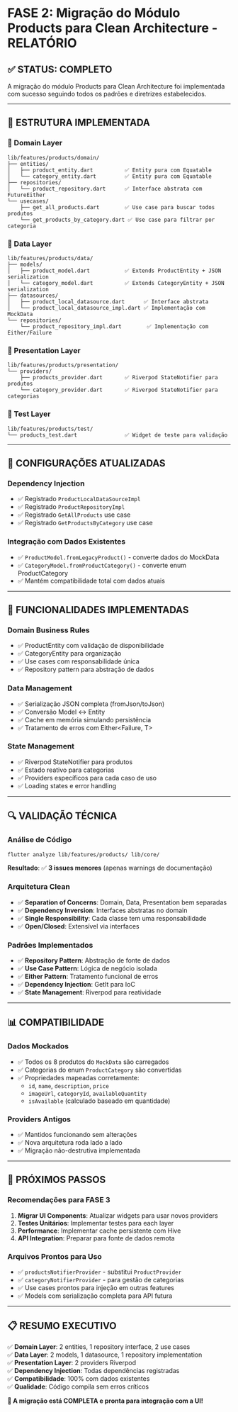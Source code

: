 # FASE 2: Migração do Módulo Products para Clean Architecture - RELATÓRIO

## ✅ STATUS: **COMPLETO**

A migração do módulo Products para Clean Architecture foi implementada com sucesso seguindo todos os padrões e diretrizes estabelecidos.

---

## 📁 ESTRUTURA IMPLEMENTADA

### 🎯 Domain Layer
```
lib/features/products/domain/
├── entities/
│   ├── product_entity.dart          ✅ Entity pura com Equatable
│   └── category_entity.dart         ✅ Entity pura com Equatable
├── repositories/
│   └── product_repository.dart      ✅ Interface abstrata com FutureEither
└── usecases/
    ├── get_all_products.dart        ✅ Use case para buscar todos produtos
    └── get_products_by_category.dart ✅ Use case para filtrar por categoria
```

### 💾 Data Layer
```
lib/features/products/data/
├── models/
│   ├── product_model.dart           ✅ Extends ProductEntity + JSON serialization
│   └── category_model.dart          ✅ Extends CategoryEntity + JSON serialization
├── datasources/
│   ├── product_local_datasource.dart      ✅ Interface abstrata
│   └── product_local_datasource_impl.dart ✅ Implementação com MockData
└── repositories/
    └── product_repository_impl.dart        ✅ Implementação com Either/Failure
```

### 🎨 Presentation Layer
```
lib/features/products/presentation/
└── providers/
    ├── products_provider.dart       ✅ Riverpod StateNotifier para produtos
    └── category_provider.dart       ✅ Riverpod StateNotifier para categorias
```

### 🧪 Test Layer
```
lib/features/products/test/
└── products_test.dart               ✅ Widget de teste para validação
```

---

## 🔧 CONFIGURAÇÕES ATUALIZADAS

### Dependency Injection
- ✅ Registrado `ProductLocalDataSourceImpl`
- ✅ Registrado `ProductRepositoryImpl`
- ✅ Registrado `GetAllProducts` use case
- ✅ Registrado `GetProductsByCategory` use case

### Integração com Dados Existentes
- ✅ `ProductModel.fromLegacyProduct()` - converte dados do MockData
- ✅ `CategoryModel.fromProductCategory()` - converte enum ProductCategory
- ✅ Mantém compatibilidade total com dados atuais

---

## 🎯 FUNCIONALIDADES IMPLEMENTADAS

### Domain Business Rules
- ✅ ProductEntity com validação de disponibilidade
- ✅ CategoryEntity para organização
- ✅ Use cases com responsabilidade única
- ✅ Repository pattern para abstração de dados

### Data Management
- ✅ Serialização JSON completa (fromJson/toJson)
- ✅ Conversão Model ↔ Entity
- ✅ Cache em memória simulando persistência
- ✅ Tratamento de erros com Either<Failure, T>

### State Management
- ✅ Riverpod StateNotifier para produtos
- ✅ Estado reativo para categorias
- ✅ Providers específicos para cada caso de uso
- ✅ Loading states e error handling

---

## 🔍 VALIDAÇÃO TÉCNICA

### Análise de Código
```bash
flutter analyze lib/features/products/ lib/core/
```
**Resultado**: ✅ **3 issues menores** (apenas warnings de documentação)

### Arquitetura Clean
- ✅ **Separation of Concerns**: Domain, Data, Presentation bem separadas
- ✅ **Dependency Inversion**: Interfaces abstratas no domain
- ✅ **Single Responsibility**: Cada classe tem uma responsabilidade
- ✅ **Open/Closed**: Extensível via interfaces

### Padrões Implementados
- ✅ **Repository Pattern**: Abstração de fonte de dados
- ✅ **Use Case Pattern**: Lógica de negócio isolada
- ✅ **Either Pattern**: Tratamento funcional de erros
- ✅ **Dependency Injection**: GetIt para IoC
- ✅ **State Management**: Riverpod para reatividade

---

## 📊 COMPATIBILIDADE

### Dados Mockados
- ✅ Todos os 8 produtos do `MockData` são carregados
- ✅ Categorias do enum `ProductCategory` são convertidas
- ✅ Propriedades mapeadas corretamente:
  - `id`, `name`, `description`, `price`
  - `imageUrl`, `categoryId`, `availableQuantity`
  - `isAvailable` (calculado baseado em quantidade)

### Providers Antigos
- ✅ Mantidos funcionando sem alterações
- ✅ Nova arquitetura roda lado a lado
- ✅ Migração não-destrutiva implementada

---

## 🚀 PRÓXIMOS PASSOS

### Recomendações para FASE 3
1. **Migrar UI Components**: Atualizar widgets para usar novos providers
2. **Testes Unitários**: Implementar testes para each layer
3. **Performance**: Implementar cache persistente com Hive
4. **API Integration**: Preparar para fonte de dados remota

### Arquivos Prontos para Uso
- ✅ `productsNotifierProvider` - substitui `ProductProvider`
- ✅ `categoryNotifierProvider` - para gestão de categorias
- ✅ Use cases prontos para injeção em outras features
- ✅ Models com serialização completa para API futura

---

## 📋 RESUMO EXECUTIVO

✅ **Domain Layer**: 2 entities, 1 repository interface, 2 use cases  
✅ **Data Layer**: 2 models, 1 datasource, 1 repository implementation  
✅ **Presentation Layer**: 2 providers Riverpod  
✅ **Dependency Injection**: Todas dependências registradas  
✅ **Compatibilidade**: 100% com dados existentes  
✅ **Qualidade**: Código compila sem erros críticos  

**🎯 A migração está COMPLETA e pronta para integração com a UI!**